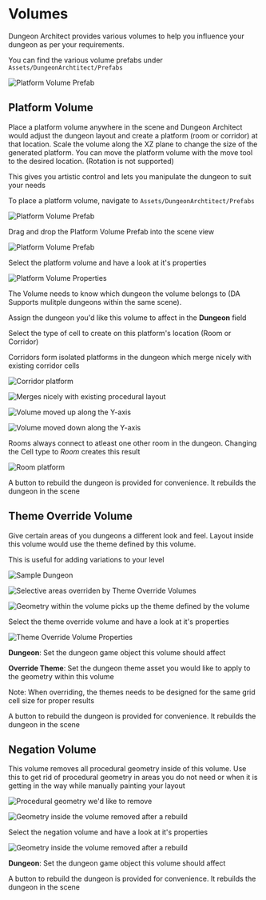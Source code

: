﻿Volumes
=======

Dungeon Architect provides various volumes to help you influence your dungeon as per your requirements.

You can find the various volume prefabs under `Assets/DungeonArchtitect/Prefabs`

![Platform Volume Prefab](../assets/images/asset_prefab.png)

Platform Volume
---------------

Place a platform volume anywhere in the scene and Dungeon Architect would adjust the dungeon layout and create a platform (room or corridor) at that location.  Scale the volume along the XZ plane to change the size of the generated platform.   You can move the platform volume with the move tool to the desired location. (Rotation is not supported)

This gives you artistic control and lets you manipulate the dungeon to suit your needs

To place a platform volume,  navigate to `Assets/DungeonArchtitect/Prefabs`

![Platform Volume Prefab](../assets/images/volume_platform.png)

Drag and drop the Platform Volume Prefab into the scene view

![Platform Volume Prefab](../assets/images/pv01.jpg)

Select the platform volume and have a look at it's properties

![Platform Volume Properties](../assets/images/pv_prop.png)

The Volume needs to know which dungeon the volume belongs to (DA Supports mulitple dungeons within the same scene). 

Assign the dungeon you'd like this volume to affect in the **Dungeon** field

Select the type of cell to create on this platform's location (Room or Corridor)

Corridors form isolated platforms in the dungeon which merge nicely with existing corridor cells

![Corridor platform](../assets/images/pv02.jpg)

![Merges nicely with existing procedural layout](../assets/images/pv03.jpg)

![Volume moved up along the Y-axis](../assets/images/pv04.jpg)

![Volume moved down along the Y-axis](../assets/images/pv05.jpg)


Rooms always connect to atleast one other room in the dungeon.  Changing the Cell type to *Room* creates this result

![Room platform](../assets/images/pv06.jpg)

A button to rebuild the dungeon is provided for convenience.  It rebuilds the dungeon in the scene


Theme Override Volume
---------------------
Give certain areas of you dungeons a different look and feel.   Layout inside this volume would use the theme defined by this volume.  

This is useful for adding variations to your level

![Sample Dungeon](../assets/images/tov_01.jpg)

![Selective areas overriden by Theme Override Volumes](../assets/images/tov_02.jpg)

![Geometry within the volume picks up the theme defined by the volume](../assets/images/tov_03.jpg)

Select the theme override volume and have a look at it's properties

![Theme Override Volume Properties](../assets/images/tov_prop.png)

**Dungeon**: Set the dungeon game object this volume should affect

**Override Theme**: Set the dungeon theme asset you would like to apply to the geometry within this volume

Note: When overriding, the themes needs to be designed for the same grid cell size for proper results

A button to rebuild the dungeon is provided for convenience.  It rebuilds the dungeon in the scene


Negation Volume
---------------
This volume removes all procedural geometry inside of this volume.  Use this to get rid of procedural geometry in areas you do not need or when it is getting in the way while manually painting your layout

![Procedural geometry we'd like to remove](../assets/images/nv_01.jpg)

![Geometry inside the volume removed after a rebuild](../assets/images/nv_02.jpg)

Select the negation volume and have a look at it's properties

![Geometry inside the volume removed after a rebuild](../assets/images/nv_prop.png)

**Dungeon**: Set the dungeon game object this volume should affect

A button to rebuild the dungeon is provided for convenience.  It rebuilds the dungeon in the scene
